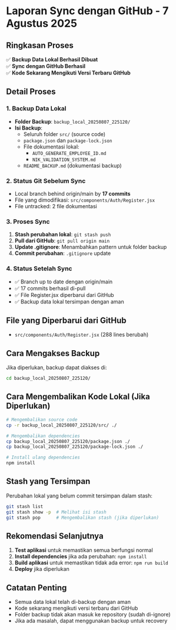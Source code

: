 # Laporan Sync dengan GitHub - 7 Agustus 2025

## Ringkasan Proses
✅ **Backup Data Lokal Berhasil Dibuat**  
✅ **Sync dengan GitHub Berhasil**  
✅ **Kode Sekarang Mengikuti Versi Terbaru GitHub**

## Detail Proses

### 1. Backup Data Lokal
- **Folder Backup**: `backup_local_20250807_225120/`
- **Isi Backup**:
  - Seluruh folder `src/` (source code)
  - `package.json` dan `package-lock.json`
  - File dokumentasi lokal:
    - `AUTO_GENERATE_EMPLOYEE_ID.md`
    - `NIK_VALIDATION_SYSTEM.md`
  - `README_BACKUP.md` (dokumentasi backup)

### 2. Status Git Sebelum Sync
- Local branch behind origin/main by **17 commits**
- File yang dimodifikasi: `src/components/Auth/Register.jsx`
- File untracked: 2 file dokumentasi

### 3. Proses Sync
1. **Stash perubahan lokal**: `git stash push`
2. **Pull dari GitHub**: `git pull origin main`
3. **Update .gitignore**: Menambahkan pattern untuk folder backup
4. **Commit perubahan**: `.gitignore` update

### 4. Status Setelah Sync
- ✅ Branch up to date dengan origin/main
- ✅ 17 commits berhasil di-pull
- ✅ File Register.jsx diperbarui dari GitHub
- ✅ Backup data lokal tersimpan dengan aman

## File yang Diperbarui dari GitHub
- `src/components/Auth/Register.jsx` (288 lines berubah)

## Cara Mengakses Backup
Jika diperlukan, backup dapat diakses di:
```bash
cd backup_local_20250807_225120/
```

## Cara Mengembalikan Kode Lokal (Jika Diperlukan)
```bash
# Mengembalikan source code
cp -r backup_local_20250807_225120/src/ ./

# Mengembalikan dependencies
cp backup_local_20250807_225120/package.json ./
cp backup_local_20250807_225120/package-lock.json ./

# Install ulang dependencies
npm install
```

## Stash yang Tersimpan
Perubahan lokal yang belum commit tersimpan dalam stash:
```bash
git stash list
git stash show -p  # Melihat isi stash
git stash pop      # Mengembalikan stash (jika diperlukan)
```

## Rekomendasi Selanjutnya
1. **Test aplikasi** untuk memastikan semua berfungsi normal
2. **Install dependencies** jika ada perubahan: `npm install`
3. **Build aplikasi** untuk memastikan tidak ada error: `npm run build`
4. **Deploy** jika diperlukan

## Catatan Penting
- Semua data lokal telah di-backup dengan aman
- Kode sekarang mengikuti versi terbaru dari GitHub
- Folder backup tidak akan masuk ke repository (sudah di-ignore)
- Jika ada masalah, dapat menggunakan backup untuk recovery 